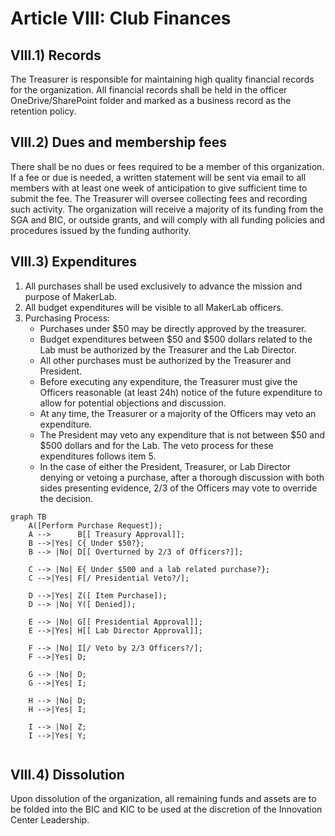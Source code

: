 # Article VIII: Club Finances
## VIII.1) Records
The Treasurer is responsible for maintaining high quality financial records for the organization. All financial records shall be held in the officer OneDrive/SharePoint folder and marked as a business record as the retention policy.
## VIII.2) Dues and membership fees
There shall be no dues or fees required to be a member of this organization. If a fee or due is needed, a written statement will be sent via email to all members with at least one week of anticipation to give sufficient time to submit the fee. The Treasurer will oversee collecting fees and recording such activity. The organization will receive a majority of its funding from the SGA and BIC, or outside grants, and will comply with all funding policies and procedures issued by the funding authority.
## VIII.3) Expenditures
1. All purchases shall be used exclusively to advance the mission and purpose of MakerLab.
2. All budget expenditures will be visible to all MakerLab officers.
3. Purchasing Process:
    - Purchases under $50 may be directly approved by the treasurer.
    - Budget expenditures between $50 and $500 dollars related to the Lab must be authorized by the Treasurer and the Lab Director.
    - All other purchases must be authorized by the Treasurer and President.
    - Before executing any expenditure, the Treasurer must give the Officers reasonable (at least 24h) notice of the future expenditure to allow for potential objections and discussion.
    - At any time, the Treasurer or a majority of the Officers may veto an expenditure.
    - The President may veto any expenditure that is not between $50 and $500 dollars and for the Lab. The veto process for these expenditures follows item 5.
    - In the case of either the President, Treasurer, or Lab Director denying or vetoing a purchase, after a thorough discussion with both sides presenting evidence, 2/3 of the Officers may vote to override the decision.

``` mermaid
graph TB
    A([Perform Purchase Request]); 
    A -->      B[[ Treasury Approval]];
    B -->|Yes| C{ Under $50?};
    B --> |No| D[[ Overturned by 2/3 of Officers?]];

    C --> |No| E{ Under $500 and a lab related purchase?};
    C -->|Yes| F[/ Presidential Veto?/];

    D -->|Yes| Z([ Item Purchase]);
    D --> |No| Y([ Denied]);

    E --> |No| G[[ Presidential Approval]];
    E -->|Yes| H[[ Lab Director Approval]];

    F --> |No| I[/ Veto by 2/3 Officers?/];
    F -->|Yes| D;

    G --> |No| D;
    G -->|Yes| I;

    H --> |No| D;
    H -->|Yes| I;

    I --> |No| Z;
    I -->|Yes| Y;
    
```

## VIII.4) Dissolution
Upon dissolution of the organization, all remaining funds and assets are to be folded into the BIC and KIC to be used at the discretion of the Innovation Center Leadership.